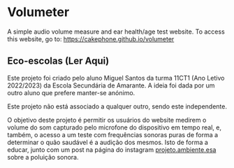 # Volumeter

A simple audio volume measure and ear health/age test website.
To access this website, go to: https://cakephone.github.io/volumeter

## Eco-escolas (Ler Aqui)
Este projeto foi criado pelo aluno Miguel Santos da turma 11CT1 (Ano Letivo 2022/2023) da Escola Secundária de Amarante. A ideia foi dada por um outro aluno que prefere manter-se anónimo.

Este projeto não está associado a qualquer outro, sendo este independente.

O objetivo deste projeto é permitir os usuários do website medirem o volume do som capturado pelo microfone do dispositivo em tempo real, e, também, o acesso a um teste com frequências sonoras puras de forma a determinar o quão saudável é a audição dos mesmos. Isto de forma a educar, junto com um post na página do instagram [projeto.ambiente.esa](https://www.instagram.com/projeto.ambiente.esa/) sobre a poluição sonora.